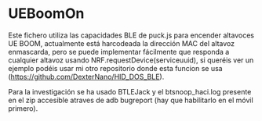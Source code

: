 # UEBoomOn
 
Este fichero utiliza las capacidades BLE de puck.js para encender altavoces UE BOOM, actualmente está harcodeada la 
dirección MAC del altavoz enmascarda, pero se puede implementar fácilmente que responda a cualquier altavoz 
usando NRF.requestDevice(serviceuuid), si queréis ver un ejemplo podéis usar mi otro repositorio donde esta funcion
se usa (https://github.com/DexterNano/HID_DOS_BLE).

Para la investigación se ha usado BTLEJack y el btsnoop_haci.log presente en el zip accesible atraves de adb bugreport 
(hay que habilitarlo en el móvil primero).
